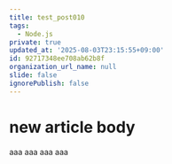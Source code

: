 ```yaml
---
title: test_post010
tags:
  - Node.js
private: true
updated_at: '2025-08-03T23:15:55+09:00'
id: 92717348ee708ab62b8f
organization_url_name: null
slide: false
ignorePublish: false
---
```

# new article body
aaa
aaa
aaa
aaa
